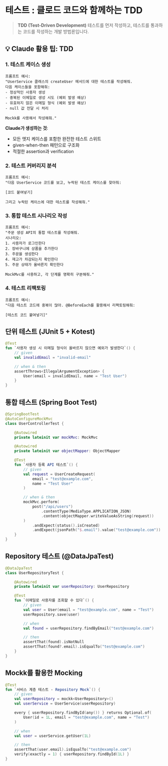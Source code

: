 # 테스트 : 클로드 코드와 함께하는 TDD

> **TDD (Test-Driven Development)**
> 테스트를 먼저 작성하고, 테스트를 통과하는 코드를 작성하는 개발 방법론입니다.

## 💡 Claude 활용 팁: TDD

### 1. 테스트 케이스 생성
```
프롬프트 예시:
"UserService 클래스의 createUser 메서드에 대한 테스트를 작성해줘.
다음 케이스들을 포함해줘:
- 정상적인 사용자 생성
- 중복된 이메일로 생성 시도 (예외 발생 예상)
- 유효하지 않은 이메일 형식 (예외 발생 예상)
- null 값 전달 시 처리

Mockk를 사용해서 작성해줘."
```

**Claude가 생성하는 것**:
- 모든 엣지 케이스를 포함한 완전한 테스트 스위트
- given-when-then 패턴으로 구조화
- 적절한 assertion과 verification

### 2. 테스트 커버리지 분석
```
프롬프트 예시:
"다음 UserService 코드를 보고, 누락된 테스트 케이스를 찾아줘:

[코드 붙여넣기]

그리고 누락된 케이스에 대한 테스트를 작성해줘."
```

### 3. 통합 테스트 시나리오 작성
```
프롬프트 예시:
"주문 생성 API의 통합 테스트를 작성해줘.
시나리오:
1. 사용자가 로그인한다
2. 장바구니에 상품을 추가한다
3. 주문을 생성한다
4. 재고가 차감되는지 확인한다
5. 주문 상태가 올바른지 확인한다

MockMvc를 사용하고, 각 단계를 명확히 구분해줘."
```

### 4. 테스트 리팩토링
```
프롬프트 예시:
"다음 테스트 코드에 중복이 많아. @BeforeEach를 활용해서 리팩토링해줘:

[테스트 코드 붙여넣기]"
```

## 단위 테스트 (JUnit 5 + Kotest)
```kotlin
@Test
fun `사용자 생성 시 이메일 형식이 올바르지 않으면 예외가 발생한다`() {
    // given
    val invalidEmail = "invalid-email"

    // when & then
    assertThrows<IllegalArgumentException> {
        User(email = invalidEmail, name = "Test User")
    }
}
```

## 통합 테스트 (Spring Boot Test)
```kotlin
@SpringBootTest
@AutoConfigureMockMvc
class UserControllerTest {

    @Autowired
    private lateinit var mockMvc: MockMvc

    @Autowired
    private lateinit var objectMapper: ObjectMapper

    @Test
    fun `사용자 등록 API 테스트`() {
        // given
        val request = UserCreateRequest(
            email = "test@example.com",
            name = "Test User"
        )

        // when & then
        mockMvc.perform(
            post("/api/users")
                .contentType(MediaType.APPLICATION_JSON)
                .content(objectMapper.writeValueAsString(request))
        )
            .andExpect(status().isCreated)
            .andExpect(jsonPath("$.email").value("test@example.com"))
    }
}
```

## Repository 테스트 (@DataJpaTest)
```kotlin
@DataJpaTest
class UserRepositoryTest {

    @Autowired
    private lateinit var userRepository: UserRepository

    @Test
    fun `이메일로 사용자를 조회할 수 있다`() {
        // given
        val user = User(email = "test@example.com", name = "Test")
        userRepository.save(user)

        // when
        val found = userRepository.findByEmail("test@example.com")

        // then
        assertThat(found).isNotNull
        assertThat(found?.email).isEqualTo("test@example.com")
    }
}
```

## Mockk를 활용한 Mocking
```kotlin
@Test
fun `서비스 계층 테스트 - Repository Mock`() {
    // given
    val userRepository = mockk<UserRepository>()
    val userService = UserService(userRepository)

    every { userRepository.findById(any()) } returns Optional.of(
        User(id = 1L, email = "test@example.com", name = "Test")
    )

    // when
    val user = userService.getUser(1L)

    // then
    assertThat(user.email).isEqualTo("test@example.com")
    verify(exactly = 1) { userRepository.findById(1L) }
}
```